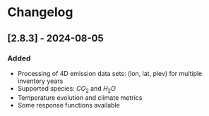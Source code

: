 # Changelog

## [2.8.3] - 2024-08-05

### Added

- Processing of 4D emission data sets: (lon, lat, plev) for multiple inventory years
- Supported species: $CO_2$ and $H_2O$
- Temperature evolution and climate metrics
- Some response functions available
